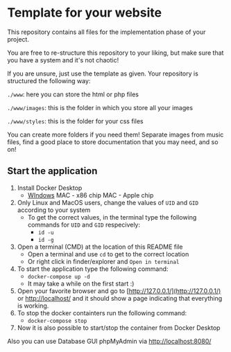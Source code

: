 # Template for your website

This repository contains all files for the implementation phase of your project. 

You are free to re-structure this repository to your liking, but make sure that you have a system and it's not chaotic!

If you are unsure, just use the template as given. Your repository is structured the following way:

`./www`: here you can store the html or php files

`./www/images`: this is the folder in which you store all your images

`./www/styles`: this is the folder for your css files

You can create more folders if you need them! Separate images from music files, find a good place to store documentation that you may need, and so on!

## Start the application

1. Install Docker Desktop
	- [WIndows](https://docs.docker.com/desktop/install/windows-install/)
	MAC - x86 chip
	MAC - Apple chip
2. Only Linux and MacOS users, change the values of `UID` and `GID` according to your system
     - To get the correct values, in the terminal type the following commands for `UID` and `GID` respecively:
        - `id -u`
        - `id -g`
3. Open a terminal (CMD) at the location of this README file
    - Open a terminal and use `cd` to get to the correct location
    - Or right click in finder/explorer and `Open in terminal`
4. To start the application type the following command:
    - `docker-compose up -d`
    - It may take a while on the first start :)
5. Open your favorite browser and go to [http://127.0.0.1/](http://127.0.0.1/) or [http://localhost/](http://localhost/) and it should show a page indicating that everything is working.
6. To stop the docker containters run the following command:
    - `docker-compose stop`
7. Now it is also possible to start/stop the container from Docker Desktop

Also you can use Database GUI phpMyAdmin via [http://localhost:8080/](http://localhost:8080/)
